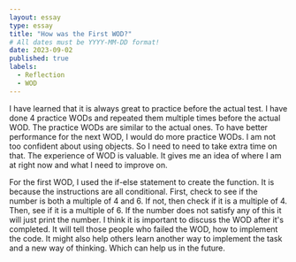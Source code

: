 ```yaml
---
layout: essay
type: essay
title: "How was the First WOD?"
# All dates must be YYYY-MM-DD format!
date: 2023-09-02
published: true
labels:
  - Reflection
  - WOD
---
```




I have learned that it is always great to practice before the actual test. I have done 4 practice WODs and repeated them multiple times before the actual WOD. The practice WODs are similar to the actual ones. To have better performance for the next WOD, I would do more practice WODs. I am not too confident about using objects. So I need to need to take extra time on that. The experience of WOD is valuable. It gives me an idea of where I am at right now and what I need to improve on. 

For the first WOD, I used the if-else statement to create the function. It is because the instructions are all conditional. First, check to see if the number is both a multiple of 4 and 6. If not, then check if it is a multiple of 4. Then, see if it is a multiple of 6. If the number does not satisfy any of this it will just print the number. I think it is important to discuss the WOD after it's completed. It will tell those people who failed the WOD, how to implement the code. It might also help others learn another way to implement the task and a new way of thinking. Which can help us in the future.
